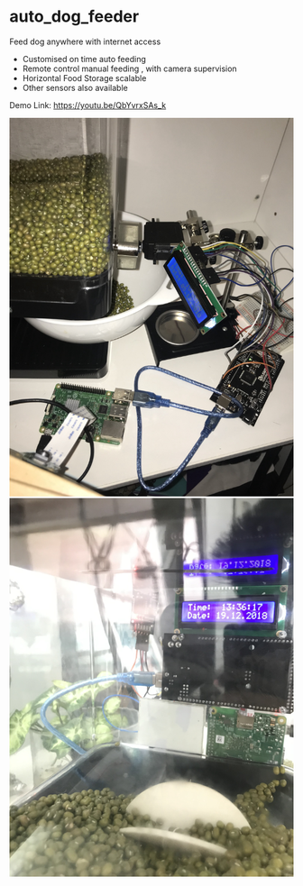 # auto_dog_feeder
Feed dog anywhere with internet access

* Customised on time auto feeding
* Remote control manual feeding , with camera supervision
* Horizontal Food Storage scalable
* Other sensors also available 

Demo Link:
https://youtu.be/QbYvrxSAs_k

![alt text](/auto_dog_feeder.jpg)
![alt text](/auto_dog_timer.jpg)
